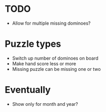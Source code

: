 # TODO
* Allow for multiple missing dominoes?


# Puzzle types
* Switch up number of dominoes on board
* Make hand score less or more
* Missing puzzle can be missing one or two

# Eventually
* Show only for month and year?